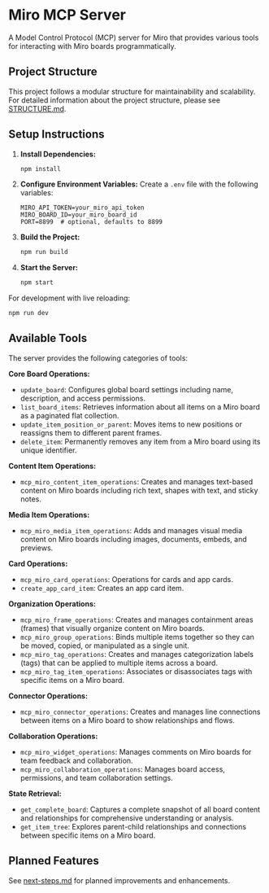 # Miro MCP Server

A Model Control Protocol (MCP) server for Miro that provides various tools for interacting with Miro boards programmatically.

## Project Structure

This project follows a modular structure for maintainability and scalability. For detailed information about the project structure, please see [STRUCTURE.md](STRUCTURE.md).

## Setup Instructions

1. **Install Dependencies:**
   ```bash
   npm install
   ```

2. **Configure Environment Variables:**
   Create a `.env` file with the following variables:
   ```
   MIRO_API_TOKEN=your_miro_api_token
   MIRO_BOARD_ID=your_miro_board_id
   PORT=8899  # optional, defaults to 8899
   ```

3. **Build the Project:**
   ```bash
   npm run build
   ```

4. **Start the Server:**
   ```bash
   npm start
   ```

For development with live reloading:
```bash
npm run dev
```

## Available Tools

The server provides the following categories of tools:

**Core Board Operations:**
- `update_board`: Configures global board settings including name, description, and access permissions.
- `list_board_items`: Retrieves information about all items on a Miro board as a paginated flat collection.
- `update_item_position_or_parent`: Moves items to new positions or reassigns them to different parent frames.
- `delete_item`: Permanently removes any item from a Miro board using its unique identifier.

**Content Item Operations:**
- `mcp_miro_content_item_operations`: Creates and manages text-based content on Miro boards including rich text, shapes with text, and sticky notes.

**Media Item Operations:**
- `mcp_miro_media_item_operations`: Adds and manages visual media content on Miro boards including images, documents, embeds, and previews.

**Card Operations:**
- `mcp_miro_card_operations`: Operations for cards and app cards.
- `create_app_card_item`: Creates an app card item.

**Organization Operations:**
- `mcp_miro_frame_operations`: Creates and manages containment areas (frames) that visually organize content on Miro boards.
- `mcp_miro_group_operations`: Binds multiple items together so they can be moved, copied, or manipulated as a single unit.
- `mcp_miro_tag_operations`: Creates and manages categorization labels (tags) that can be applied to multiple items across a board.
- `mcp_miro_tag_item_operations`: Associates or disassociates tags with specific items on a Miro board.

**Connector Operations:**
- `mcp_miro_connector_operations`: Creates and manages line connections between items on a Miro board to show relationships and flows.

**Collaboration Operations:**
- `mcp_miro_widget_operations`: Manages comments on Miro boards for team feedback and collaboration.
- `mcp_miro_collaboration_operations`: Manages board access, permissions, and team collaboration settings.

**State Retrieval:**
- `get_complete_board`: Captures a complete snapshot of all board content and relationships for comprehensive understanding or analysis.
- `get_item_tree`: Explores parent-child relationships and connections between specific items on a Miro board.

## Planned Features

See [next-steps.md](next-steps.md) for planned improvements and enhancements. 